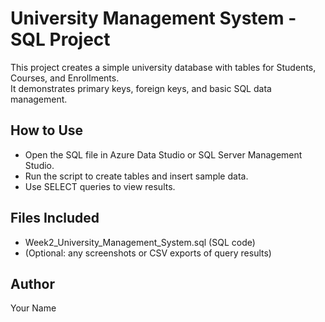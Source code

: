 # University Management System - SQL Project

This project creates a simple university database with tables for Students, Courses, and Enrollments.  
It demonstrates primary keys, foreign keys, and basic SQL data management.

## How to Use

- Open the SQL file in Azure Data Studio or SQL Server Management Studio.
- Run the script to create tables and insert sample data.
- Use SELECT queries to view results.

## Files Included

- Week2_University_Management_System.sql (SQL code)
- (Optional: any screenshots or CSV exports of query results)

## Author

Your Name

